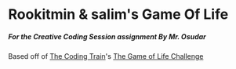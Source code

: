 # Rookitmin & salim's Game Of Life

##### For the Creative Coding Session assignment By Mr. Osudar


Based off of <a href="https://thecodingtrain.com/"> The Coding Train</a>'s <a href="https://thecodingtrain.com/CodingChallenges/085-the-game-of-life.html">The Game of Life Challenge</a>
